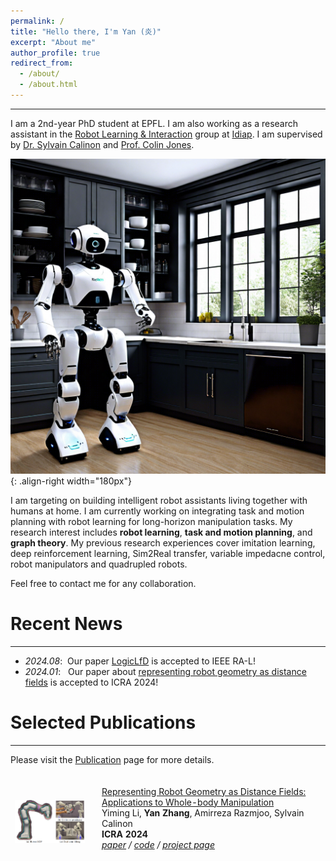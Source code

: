 ```yaml
---
permalink: /
title: "Hello there, I'm Yan (炎)"
excerpt: "About me"
author_profile: true
redirect_from: 
  - /about/
  - /about.html
---
```

---
I am a 2nd-year PhD student at EPFL. I am also working as a research assistant in the [Robot Learning & Interaction](https://www.idiap.ch/en/scientific-research/robot-learning-and-interaction) group at [Idiap](https://www.idiap.ch/en). I am supervised by [Dr. Sylvain Calinon](https://calinon.ch/index.htm) and [Prof. Colin Jones](https://people.epfl.ch/colin.jones). 

![Research goals](/images/kitchen_robot.png){: .align-right width="180px"}

I am targeting on building intelligent robot assistants living together with humans at home. I am currently working on integrating task and motion planning with robot learning for long-horizon manipulation tasks. My research interest includes **robot learning**, **task and motion planning**, and **graph theory**. My previous research experiences cover imitation learning, deep reinforcement learning, Sim2Real transfer, variable impedacne control, robot manipulators and quadrupled robots. 

Feel free to contact me for any collaboration.

# Recent News
---
- *2024.08*: &nbsp;Our paper [LogicLfD](https://ieeexplore.ieee.org/abstract/document/10569055/) is accepted to IEEE RA-L!
- *2024.01*: &nbsp; Our paper about [representing robot geometry as distance fields](https://arxiv.org/pdf/2307.00533) is accepted to ICRA 2024!

# Selected Publications
---
Please visit the [Publication](https://ollieyzhang.github.io/publications/) page for more details.

<table style="width:100%;border:0px;border-spacing:0px;border-collapse:separate;margin-right:auto;margin-left:auto;"><tbody>
<td style="width:25%;vertical-align:middle">
  <div class="one">
    <img src='images/RDF.png' width="100%">
  </div>
</td>
<td style="padding:20px;width:75%;vertical-align:middle">
  <a href="https://github.com/yimingli1998/RDF">
    <papertitle>Representing Robot Geometry as Distance Fields: Applications to Whole-body Manipulation</papertitle>
  </a>
  <br>
  Yiming Li, <strong>Yan Zhang</strong>, Amirreza Razmjoo, Sylvain Calinon
  <br>
  <strong>ICRA 2024</strong>
  <em><br>
    <a href="https://arxiv.org/pdf/2307.00533">paper</a> /
    <a href="https://github.com/yimingli1998/RDF">code</a> /
    <a href="https://sites.google.com/view/lrdf">project page</a>
    <br>
    <!-- (<strong style="color:red;">Spotlight</strong>, acceptance rate: 5%) -->
  </em><br>
  </td>

  </tbody></table>
  
